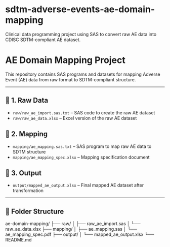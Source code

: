 # sdtm-adverse-events-ae-domain-mapping
Clinical data programming project using SAS to convert raw AE data into CDISC SDTM-compliant AE dataset.
# AE Domain Mapping Project

This repository contains SAS programs and datasets for mapping Adverse Event (AE) data from raw format to SDTM-compliant structure.

---

## 🔹 1. Raw Data

- `raw/raw_ae_import.sas.txt` – SAS code to create the raw AE dataset  
- `raw/raw_ae_data.xlsx` – Excel version of the raw AE dataset

## 🔹 2. Mapping

- `mapping/ae_mapping.sas.txt` – SAS program to map raw AE data to SDTM structure  
- `mapping/ae_mapping_spec.xlsx` – Mapping specification document

## 🔹 3. Output

- `output/mapped_ae_output.xlsx` – Final mapped AE dataset after transformation

---

## 📁 Folder Structure

ae-domain-mapping/
├── raw/
│ ├── raw_ae_import.sas
│ └── raw_ae_data.xlsx
├── mapping/
│ ├── ae_mapping.sas
│ └── ae_mapping_spec.pdf
├── output/
│ └── mapped_ae_output.xlsx
└── README.md



